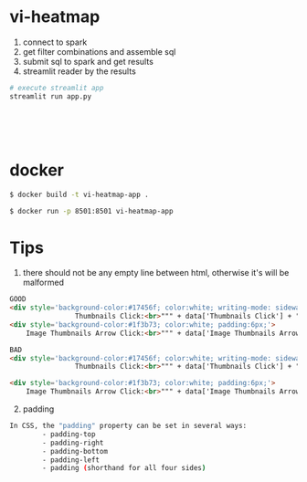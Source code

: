 # vi-heatmap


1. connect to spark
2. get filter combinations and assemble sql
3. submit sql to spark and get results
4. streamlit reader by the results


```bash
# execute streamlit app
streamlit run app.py
```

<br><br><br>


# docker
```bash
$ docker build -t vi-heatmap-app .

$ docker run -p 8501:8501 vi-heatmap-app

```


# Tips

1. there should not be any empty line between html, otherwise it's will be malformed
```html
GOOD
<div style='background-color:#17456f; color:white; writing-mode: sideways-lr; text-align:right; padding:10px;'>
                Thumbnails Click:<br>""" + data['Thumbnails Click'] + """</div>
<div style='background-color:#1f3b73; color:white; padding:6px;'>
    Image Thumbnails Arrow Click:<br>""" + data['Image Thumbnails Arrow Click'] + """</div>

BAD
<div style='background-color:#17456f; color:white; writing-mode: sideways-lr; text-align:right; padding:10px;'>
                Thumbnails Click:<br>""" + data['Thumbnails Click'] + """</div>

<div style='background-color:#1f3b73; color:white; padding:6px;'>
    Image Thumbnails Arrow Click:<br>""" + data['Image Thumbnails Arrow Click'] + """</div>
```


2. padding
```bash
In CSS, the "padding" property can be set in several ways:
        - padding-top
        - padding-right
        - padding-bottom
        - padding-left
        - padding (shorthand for all four sides)
```